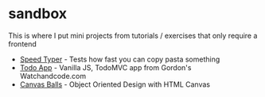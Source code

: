 # sandbox

This is where I put mini projects from tutorials / exercises that only require a frontend

- [Speed Typer](https://vincentntang.github.io/sandbox/speed-typer/index.html) - Tests how fast you can copy pasta something
- [Todo App](https://vincentntang.github.io/sandbox/todo/index.html) - Vanilla JS, TodoMVC app from Gordon's Watchandcode.com
- [Canvas Balls](https://vincentntang.github.io/sandbox/canvas-balls/) - Object Oriented Design with HTML Canvas
